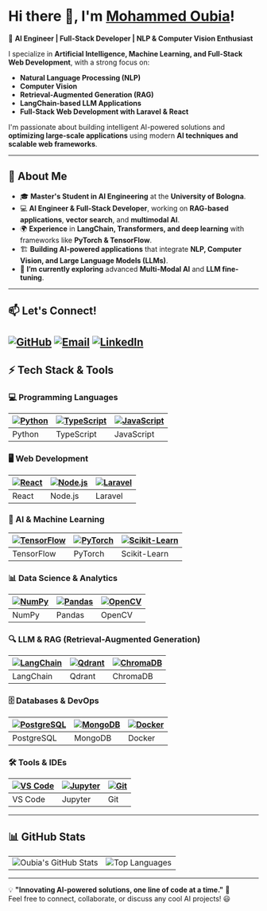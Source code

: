 # Hi there 👋, I'm [Mohammed Oubia](https://github.com/oubia)!

🚀 **AI Engineer | Full-Stack Developer | NLP & Computer Vision Enthusiast**  

I specialize in **Artificial Intelligence, Machine Learning, and Full-Stack Web Development**, with a strong focus on:  
- **Natural Language Processing (NLP)**
- **Computer Vision**
- **Retrieval-Augmented Generation (RAG)**
- **LangChain-based LLM Applications**
- **Full-Stack Web Development with Laravel & React**

I'm passionate about building intelligent AI-powered solutions and **optimizing large-scale applications** using modern **AI techniques and scalable web frameworks**.

---

## 🔬 About Me
- 🎓 **Master's Student in AI Engineering** at the **University of Bologna**.  
- 💻 **AI Engineer & Full-Stack Developer**, working on **RAG-based applications**, **vector search**, and **multimodal AI**.  
- 🌍 **Experience** in **LangChain, Transformers, and deep learning** with frameworks like **PyTorch & TensorFlow**.  
- 🏗 **Building AI-powered applications** that integrate **NLP, Computer Vision, and Large Language Models (LLMs)**.  
- 🌱 **I’m currently exploring** advanced **Multi-Modal AI** and **LLM fine-tuning**.  

---

## 📫 Let's Connect!

[![GitHub](https://img.icons8.com/ios-filled/25/github.png)](https://github.com/oubia)
[![Email](https://img.icons8.com/color/25/gmail.png)](mailto:dev.oubia@gmail.com)
[![LinkedIn](https://img.icons8.com/color/25/linkedin.png)](https://www.linkedin.com/in/oubia-mohammed-724b32189/)
---

## ⚡ Tech Stack & Tools  

### **💻 Programming Languages**
| [![Python](https://img.icons8.com/color/40/python.png)](https://www.python.org/) | [![TypeScript](https://img.icons8.com/color/40/typescript.png)](https://www.typescriptlang.org/) | [![JavaScript](https://img.icons8.com/color/40/javascript.png)](https://developer.mozilla.org/en-US/docs/Web/JavaScript) |
|---|---|---|
| Python | TypeScript | JavaScript |

### **🖥️ Web Development**
| [![React](https://img.icons8.com/officel/40/react.png)](https://react.dev/) | [![Node.js](https://img.icons8.com/color/40/nodejs.png)](https://nodejs.org/) | [![Laravel](https://img.icons8.com/ios-filled/40/laravel.png)](https://laravel.com/) |
|---|---|---|
| React | Node.js | Laravel |

### **🤖 AI & Machine Learning**
| [![TensorFlow](https://img.icons8.com/color/40/tensorflow.png)](https://www.tensorflow.org/) | [![PyTorch](https://img.icons8.com/material-sharp/40/pytorch.png)](https://pytorch.org/) | [![Scikit-Learn](https://img.icons8.com/color/40/scikit-learn.png)](https://scikit-learn.org/) |
|---|---|---|
| TensorFlow | PyTorch | Scikit-Learn |

### **📊 Data Science & Analytics**
| [![NumPy](https://img.icons8.com/color/40/numpy.png)](https://numpy.org/) | [![Pandas](https://img.icons8.com/color/40/pandas.png)](https://pandas.pydata.org/) | [![OpenCV](https://img.icons8.com/external-outline-juicy-fish/40/external-ai-artificial-intelligence-outline-outline-juicy-fish.png)](https://opencv.org/) |
|---|---|---|
| NumPy | Pandas | OpenCV |

### **🔍 LLM & RAG (Retrieval-Augmented Generation)**
| [![LangChain](https://img.icons8.com/external-flaticons-lineal-color-flat-icons/40/external-machine-learning-data-science-flaticons-lineal-color-flat-icons.png)](https://python.langchain.com/) | [![Qdrant](https://img.icons8.com/ios-filled/40/database.png)](https://qdrant.tech/) | [![ChromaDB](https://img.icons8.com/color/40/ai.png)](https://chromadb.com/) |
|---|---|---|
| LangChain | Qdrant | ChromaDB |

### **🗄️ Databases & DevOps**
| [![PostgreSQL](https://img.icons8.com/color/40/postgresql.png)](https://www.postgresql.org/) | [![MongoDB](https://img.icons8.com/external-tal-revivo-color-tal-revivo/40/external-mongodb-a-cross-platform-document-oriented-database-program-logo-color-tal-revivo.png)](https://www.mongodb.com/) | [![Docker](https://img.icons8.com/color/40/docker.png)](https://www.docker.com/) |
|---|---|---|
| PostgreSQL | MongoDB | Docker |

### **🛠️ Tools & IDEs**
| [![VS Code](https://img.icons8.com/color/40/visual-studio-code-2019.png)](https://code.visualstudio.com/) | [![Jupyter](https://img.icons8.com/color/40/jupyter.png)](https://jupyter.org/) | [![Git](https://img.icons8.com/color/40/git.png)](https://git-scm.com/) |
|---|---|---|
| VS Code | Jupyter | Git |

---

## 📊 GitHub Stats  

<table>
  <tr>
    <td><img src="https://github-readme-stats.vercel.app/api?username=oubia&show_icons=true&theme=tokyonight" alt="Oubia's GitHub Stats"></td>
    <td><img src="https://github-readme-stats.vercel.app/api/top-langs/?username=oubia&layout=compact&theme=tokyonight" alt="Top Languages"></td>
  </tr>
</table>

---

💡 **"Innovating AI-powered solutions, one line of code at a time."** 🚀  
Feel free to connect, collaborate, or discuss any cool AI projects! 😃
